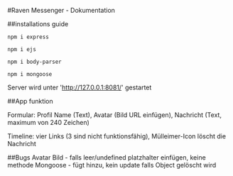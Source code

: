 #Raven Messenger - Dokumentation

##installations guide

```
npm i express

```
```
npm i ejs

```
```
npm i body-parser

```
```
npm i mongoose

```
Server wird unter 'http://127.0.0.1:8081/' gestartet

##App funktion

Formular: Profil Name (Text), Avatar (Bild URL einfügen), Nachricht (Text, maximum von 240 Zeichen)

Timeline: vier Links (3 sind nicht funktionsfähig), Mülleimer-Icon löscht die Nachricht

##Bugs
Avatar Bild - falls leer/undefined platzhalter einfügen, keine methode
Mongoose - fügt hinzu, kein update falls Object gelöscht wird
